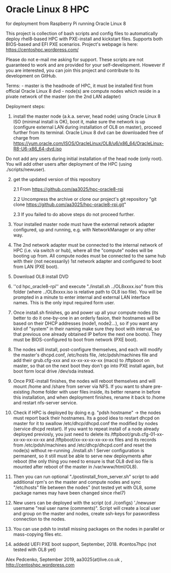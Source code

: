 # Oracle Linux 8 HPC
for deployment from Raspberry Pi running Oracle Linux 8

This project is collection of bash scripts and config files to automatically deploy rhel8-based HPC with PXE-install and kickstart files. Supports both BIOS-based and EFI PXE scenarios. Project's webpage is here: https://centoshpc.wordpress.com/

Please do not e-mail me asking for support. These scripts are not guaranteed to work and are provided for your self-development. However if you are interested, you can join this project and contribute to its development on GitHub.

Terms: 
    - master is the headnode of HPC, it must be installed first from official Oracle Linux 8 dvd
    - node(s) are compute nodes which reside in a pivate network of the master (on the 2nd LAN adapter)

Deployment steps:

1) install the master node (a.k.a. server, head node) using Oracle Linux 8 ISO (minimal install is OK), boot it, make sure the network is up (configure external LAN during installation of OL8 on master), proceed further from its terminal. Oracle Linux 8 dvd can be downloaded free of charge from 
https://yum.oracle.com/ISOS/OracleLinux/OL8/u6/x86_64/OracleLinux-R8-U6-x86_64-dvd.iso

Do not add any users during initial installation of the head node (only root). You will add other users after deployment of the HPC (using ./scripts/newuser).

2) get the updated version of this repository

    2.1 From  https://github.com/aa3025/hpc-oracle8-rpi
    
    2.2 Uncompress the archive or clone our project's git repository "git clone https://github.com/aa3025/hpc-oracle8-rpi.git"
    
    2.3 If you failed to do above steps do not proceed further.
    

3) Your installed master node must have the external network adapter configured, up and running, e.g. with NetworkManager or any other way. 

4) The 2nd network adapter must be connected to the internal network of HPC (i.e. via switch or hub), where all the "compute" nodes will be booting up from. All compute nodes must be connected to the same hub with their (not necessarily) 1st network adapter and configured to boot from LAN (PXE boot).

5) Download OL8 install DVD

6) ''cd hpc_oracle8-rpi'' and execute "./install.sh ../OL8xxxx.iso" from this folder (where ../OL8xxxx.iso is relative path to OL8 iso file). You will be prompted in a minute to enter internal and external LAN interface names. This is the only input required form user.

5) Once install.sh finishes, go and power up all your compute nodes (its better to do it one-by-one in an orderly fasion, their hostnames will be based on their DHCP addresses (node1, node2...), so if you want any kind of "system" in their naming make sure they boot with interval, so that previous one already obtained IP before the next one boots). They must be BIOS-configured to boot from network (PXE boot).

6) The nodes will install, post-configure themselves, and each will modify the master's dhcpd.conf, /etc/hosts file, /etc/pdsh/machines file and add their grub.cfg-xxx and xx-xx-xx-xx-xx (macs) to /tftpboot on master, so that on the next boot they don't go into PXE install again, but boot form local drive /dev/sda instead.

7) Once PXE-install finishes, the nodes will reboot themselves and will mount /home and /share from server via NFS. If you want to share pre-existing /home folder with user files inside, its better rename in before this installation, and when deployment finishes, rename it back to /home and restart nfs-server service.

8) Check if HPC is deployed by doing e.g. "pdsh hostname" -> the nodes must report back their hostnames. Its a good idea to restart dhcpd on master for it to swallow /etc/dhcp/dhcpd.conf the modified by nodes (service dhcpd restart).
If you want to repeat install of a node already deployed previosly, you just need to delete its /tftpboot/grub.cfg-01-xx-xx-xx-xx-xx-xx and /tftpboot/xx-xx-xx-xx-xx-xx files and its records from /etc/pdsh/machines and /etc/dhcp/dhcpd.conf and reset the node(s) without re-running ./install.sh ! Server configuration is permanent, so it still must be able to serve new deployments after reboot (the only thing you need to ensure is that OL8 dvd iso file is mounted after reboot of the master in /var/www/html/OL8).

9) Then you can run optional "./postinstall_from_server.sh" script to add additional rpm's on the master and compute nodes and sync "/etc/hosts" file between the nodes" (not tested yet with OL8, some package names may have been changed since rhel7)

10) New users can be deployed with the script (cd ./configs)  './newuser username "real user name (comments)". Script will create a local user and group on the master and nodes, create ssh-keys for paswordless connection to the nodes.

11) You can use pdsh to install missing packages on the nodes in parallel or mass-copying files etc.

12) addedd UEFI PXE boot support, September, 2018. #centos7hpc (not tested with OL8 yet)

Alex Pedcenko, September 2019,  aa3025(at)live.co.uk , http://centoshpc.wordpress.com 



